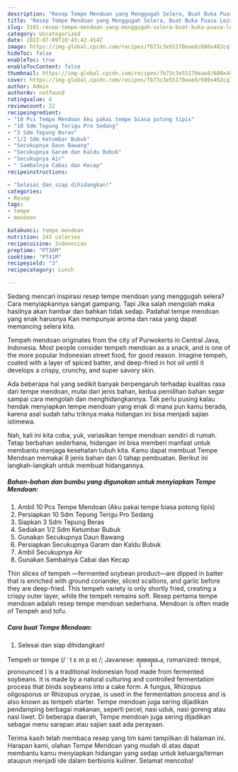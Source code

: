 ```yaml
---
description: "Resep Tempe Mendoan yang Menggugah Selera, Buat Buka Puasa Lezat Sekali"
title: "Resep Tempe Mendoan yang Menggugah Selera, Buat Buka Puasa Lezat Sekali"
slug: 3101-resep-tempe-mendoan-yang-menggugah-selera-buat-buka-puasa-lezat-sekali
category: Uncategorized
date: 2022-07-09T10:43:42.414Z
image: https://img-global.cpcdn.com/recipes/fb73c3e55170eae8/680x482cq70/tempe-mendoan-foto-resep-utama.jpg
hideToc: false
enableToc: true
enableTocContent: false
thumbnail: https://img-global.cpcdn.com/recipes/fb73c3e55170eae8/680x482cq70/tempe-mendoan-foto-resep-utama.jpg
cover: https://img-global.cpcdn.com/recipes/fb73c3e55170eae8/680x482cq70/tempe-mendoan-foto-resep-utama.jpg
author: Admin
authorAv: notfound
ratingvalue: 4
reviewcount: 22
recipeingredient:
- "10 Pcs Tempe Mendoan Aku pakai tempe biasa potong tipis"
- "10 Sdm Tepung Terigu Pro Sedang"
- "3 Sdm Tepung Beras"
- "1/2 Sdm Ketumbar Bubuk"
- "Secukupnya Daun Bawang"
- "Secukupnya Garam dan Kaldu Bubuk"
- "Secukupnya Air"
- " Sambalnya Cabai dan Kecap"
recipeinstructions:

- "Selesai dan siap dihidangkan!"
categories:
- Resep
tags:
- tempe
- mendoan

katakunci: tempe mendoan 
nutrition: 243 calories
recipecuisine: Indonesian
preptime: "PT36M"
cooktime: "PT41M"
recipeyield: "3"
recipecategory: Lunch

---
```



Sedang mencari inspirasi resep tempe mendoan yang menggugah selera? Cara menyiapkannya sangat gampang. Tapi Jika salah mengolah maka hasilnya akan hambar dan bahkan tidak sedap. Padahal tempe mendoan yang enak harusnya Kan mempunyai aroma dan rasa yang dapat memancing selera kita.


Tempeh mendoan originates from the city of Purwokerto in Central Java, Indonesia. Most people consider tempeh mendoan as a snack, and is one of the more popular Indonesian street food, for good reason. Imagine tempeh, coated with a layer of spiced batter, and deep-fried in hot oil until it develops a crispy, crunchy, and super savory skin.

Ada beberapa hal yang sedikit banyak berpengaruh terhadap kualitas rasa dari tempe mendoan, mulai dari jenis bahan, kedua pemilihan bahan segar sampai cara mengolah dan menghidangkannya. Tak perlu pusing kalau hendak menyiapkan tempe mendoan yang enak di mana pun kamu berada, karena asal sudah tahu triknya maka hidangan ini bisa menjadi sajian istimewa.


Nah, kali ini kita coba, yuk, variasikan tempe mendoan sendiri di rumah. Tetap berbahan sederhana, hidangan ini bisa memberi manfaat untuk membantu menjaga kesehatan tubuh kita. Kamu dapat membuat Tempe Mendoan memakai 8 jenis bahan dan 0 tahap pembuatan. Berikut ini langkah-langkah untuk membuat hidangannya.

<!--inarticleads1-->

##### Bahan-bahan dan bumbu yang digunakan untuk menyiapkan Tempe Mendoan:

1. Ambil 10 Pcs Tempe Mendoan (Aku pakai tempe biasa potong tipis)
1. Persiapkan 10 Sdm Tepung Terigu Pro Sedang
1. Siapkan 3 Sdm Tepung Beras
1. Sediakan 1/2 Sdm Ketumbar Bubuk
1. Gunakan Secukupnya Daun Bawang
1. Persiapkan Secukupnya Garam dan Kaldu Bubuk
1. Ambil Secukupnya Air
1. Gunakan  Sambalnya Cabai dan Kecap


Thin slices of tempeh —fermented soybean product—are dipped in batter that is enriched with ground coriander, sliced scallions, and garlic before they are deep-fried. This tempeh variety is only shortly fried, creating a crispy outer layer, while the tempeh remains soft. Resep pertama tempe mendoan adalah resep tempe mendoan sederhana. Mendoan is often made of Tempeh and tofu. 

<!--inarticleads2-->

##### Cara buat Tempe Mendoan:


1. Selesai dan siap dihidangkan!

Tempeh or tempe (/ ˈ t ɛ m p eɪ /; Javanese: ꦠꦺꦩ꧀ꦥꦺ, romanized: témpé, pronounced ) is a traditional Indonesian food made from fermented soybeans. It is made by a natural culturing and controlled fermentation process that binds soybeans into a cake form. A fungus, Rhizopus oligosporus or Rhizopus oryzae, is used in the fermentation process and is also known as tempeh starter. Tempe mendoan juga sering dijadikan pendamping berbagai makanan, seperti pecel, nasi uduk, nasi goreng atau nasi liwet. Di beberapa daerah, Tempe mendoan juga sering dijadikan sebagai menu sarapan atau sajian saat ada perayaan. 

Terima kasih telah membaca resep yang tim kami tampilkan di halaman ini. Harapan kami, olahan Tempe Mendoan yang mudah di atas dapat membantu kamu menyiapkan hidangan yang sedap untuk keluarga/teman ataupun menjadi ide dalam berbisnis kuliner. Selamat mencoba!

